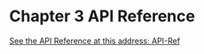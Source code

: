 # Chapter 3 API Reference

[See the API Reference at this address: API-Ref](https://gogo2464.github.io/cryptatools-rs/cryptatools_core/)

